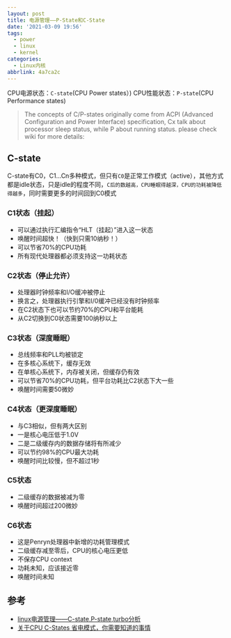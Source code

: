 ```yaml
---
layout: post
title: 电源管理——P-State和C-State
date: '2021-03-09 19:56'
tags:
  - power
  - linux
  - kernel
categories:
  - Linux内核
abbrlink: 4a7ca2c
---
```


CPU电源状态：`C-state`(CPU Power states）)
CPU性能状态：`P-state`(CPU Performance states)

>  The concepts of C/P-states originally come from  ACPI (Advanced Configuration and Power Interface) specification, Cx talk about processor sleep status, while P about running status. please check wiki for more details:

<!--more-->
## C-state

C-state有C0，C1...Cn多种模式，但只有`C0`是正常工作模式（active），其他方式都是idle状态，只是idle的程度不同，`C后的数越高，CPU睡眠得越深，CPU的功耗被降低得越多`，同时需要更多的时间回到C0模式

### C1状态（挂起）
- 可以通过执行汇编指令“HLT（挂起）”进入这一状态
- 唤醒时间超快！（快到只需10纳秒！）
- 可以节省70%的CPU功耗
- 所有现代处理器都必须支持这一功耗状态

### C2状态（停止允许）
- 处理器时钟频率和I/O缓冲被停止
- 换言之，处理器执行引擎和I/0缓冲已经没有时钟频率
- 在C2状态下也可以节约70%的CPU和平台能耗
- 从C2切换到C0状态需要100纳秒以上

### C3状态（深度睡眠）
- 总线频率和PLL均被锁定
- 在多核心系统下，缓存无效
- 在单核心系统下，内存被关闭，但缓存仍有效
- 可以节省70%的CPU功耗，但平台功耗比C2状态下大一些
- 唤醒时间需要50微妙

### C4状态（更深度睡眠）
- 与C3相似，但有两大区别
- 一是核心电压低于1.0V
- 二是二级缓存内的数据存储将有所减少
- 可以节约98%的CPU最大功耗
- 唤醒时间比较慢，但不超过1秒

### C5状态
- 二级缓存的数据被减为零
- 唤醒时间超过200微妙

### C6状态
- 这是Penryn处理器中新增的功耗管理模式
- 二级缓存减至零后，CPU的核心电压更低
- 不保存CPU context
- 功耗未知，应该接近零
- 唤醒时间未知



## 参考

- [linux电源管理——C-state,P-state,turbo分析](http://blog.chinaunix.net/uid-28541347-id-5822288.html)
- [关于CPU C-States 省电模式，你需要知道的事情](http://blog.chinaunix.net/uid-25871104-id-3072582.html)

